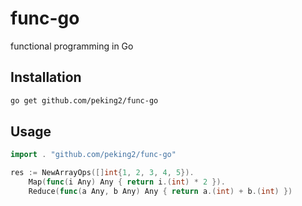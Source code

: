 # func-go
functional programming in Go

## Installation
```bash
go get github.com/peking2/func-go
```
## Usage
```go
import . "github.com/peking2/func-go"

res := NewArrayOps([]int{1, 2, 3, 4, 5}).
	Map(func(i Any) Any { return i.(int) * 2 }).
	Reduce(func(a Any, b Any) Any { return a.(int) + b.(int) })
```